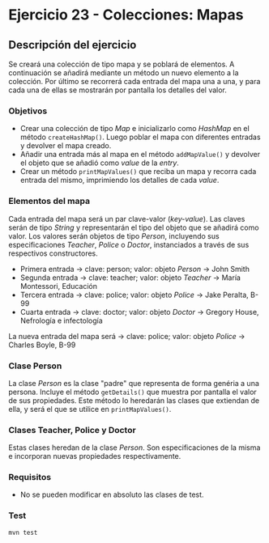 # Ejercicio 23 - Colecciones: Mapas
## Descripción del ejercicio
Se creará una colección de tipo mapa y se poblará de elementos.
A continuación se añadirá mediante un método un nuevo elemento a la colección.
Por último se recorrerá cada entrada del mapa una a una, y para cada una de ellas se mostrarán por pantalla los detalles del valor.

### Objetivos
* Crear una colección de tipo *Map* e inicializarlo como *HashMap* en el método ``createHashMap()``. Luego poblar el mapa con diferentes 
  entradas y devolver el mapa creado.
* Añadir una entrada más al mapa en el método ``addMapValue()`` y devolver el objeto que se añadió como *value* de la *entry*.
* Crear un método ``printMapValues()`` que reciba un mapa y recorra cada entrada del mismo, imprimiendo los detalles de cada *value*.

### Elementos del mapa
Cada entrada del mapa será un par clave-valor (*key-value*). 
Las claves serán de tipo *String* y representarán el tipo del objeto que se añadirá como valor.
Los valores serán objetos de tipo *Person*, incluyendo sus especificaciones *Teacher*, *Police* o *Doctor*, instanciados a través de sus 
respectivos constructores.
* Primera entrada → clave: person; valor: objeto *Person* → John Smith
* Segunda entrada → clave: teacher; valor: objeto *Teacher* → María Montessori, Educación
* Tercera entrada → clave: police; valor: objeto *Police* → Jake Peralta, B-99
* Cuarta entrada → clave: doctor; valor: objeto *Doctor* → Gregory House, Nefrología e infectología

La nueva entrada del mapa será → clave: police; valor: objeto *Police* → Charles Boyle, B-99

### Clase Person
La clase *Person* es la clase "padre" que representa de forma genéria a una persona. Incluye el método ``getDetails()`` que muestra por 
pantalla el valor de sus propiedades. Este método lo heredarán las clases que extiendan de ella, y será el que se utilice en 
``printMapValues()``.

### Clases Teacher, Police y Doctor
Estas clases heredan de la clase *Person*. Son especificaciones de la misma e incorporan nuevas propiedades respectivamente.

### Requisitos
* No se pueden modificar en absoluto las clases de test.

### Test

```
mvn test
```